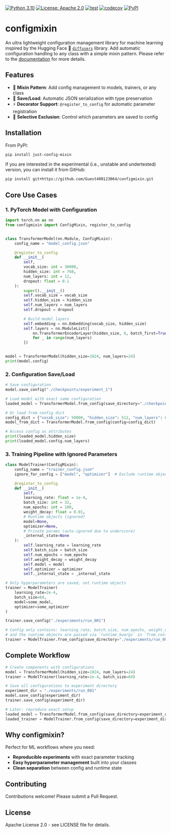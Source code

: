 [![Python 3.10](https://img.shields.io/badge/python-%203.10%20|%203.11%20|%203.12-blue.svg)](https://www.python.org/downloads/release/python-3100/)
[![License: Apache 2.0](https://img.shields.io/badge/License-Apache%202.0-blue.svg)](https://opensource.org/licenses/Apache-2.0)
[![test](https://github.com/Guest400123064/configmixin/actions/workflows/test.yaml/badge.svg)](https://github.com/Guest400123064/configmixin/actions/workflows/test.yaml)
[![codecov](https://codecov.io/gh/Guest400123064/configmixin/branch/main/graph/badge.svg?token=6TG5R1AYQK)](https://codecov.io/gh/Guest400123064/configmixin)
[![PyPI](https://img.shields.io/pypi/v/just-config-mixin)](https://pypi.org/project/just-config-mixin/)

# configmixin

An ultra lightweight configuration management library for machine learning inspired by the Hugging Face 🤗 [`diffusers`](https://github.com/huggingface/diffusers) library. Add automatic configuration handling to any class with a simple mixin pattern. Please refer to the [documentation](https://guest400123064.github.io/just-config-mixin/) for more details.

## Features

- 🔗 **Mixin Pattern**: Add config management to models, trainers, or any class
- 💾 **Save/Load**: Automatic JSON serialization with type preservation
- ⚡ **Decorator Support**: `@register_to_config` for automatic parameter registration
- 🎯 **Selective Exclusion**: Control which parameters are saved to config

## Installation

From PyPI:

```bash
pip install just-config-mixin
```

If you are interested in the experimental (i.e., unstable and undertested) version, you can install it from GitHub:

```bash
pip install git+https://github.com/Guest400123064/configmixin.git
```

## Core Use Cases

### 1. PyTorch Model with Configuration

```python
import torch.nn as nn
from configmixin import ConfigMixin, register_to_config


class TransformerModel(nn.Module, ConfigMixin):
    config_name = "model_config.json"

    @register_to_config
    def __init__(
        self,
        vocab_size: int = 30000,
        hidden_size: int = 768,
        num_layers: int = 12,
        dropout: float = 0.1
    ):
        super().__init__()
        self.vocab_size = vocab_size
        self.hidden_size = hidden_size
        self.num_layers = num_layers
        self.dropout = dropout

        # Build model layers
        self.embedding = nn.Embedding(vocab_size, hidden_size)
        self.layers = nn.ModuleList([
            nn.TransformerEncoderLayer(hidden_size, 8, batch_first=True)
            for _ in range(num_layers)
        ])


model = TransformerModel(hidden_size=1024, num_layers=24)
print(model.config)
```

### 2. Configuration Save/Load

```python
# Save configuration
model.save_config("./checkpoints/experiment_1")

# Load model with exact same configuration
loaded_model = TransformerModel.from_config(save_directory="./checkpoints/experiment_1")

# Or load from config dict
config_dict = {"vocab_size": 50000, "hidden_size": 512, "num_layers": 6, "dropout": 0.2}
model_from_dict = TransformerModel.from_config(config=config_dict)

# Access config as attributes
print(loaded_model.hidden_size)
print(loaded_model.config.num_layers)
```

### 3. Training Pipeline with Ignored Parameters

```python
class ModelTrainer(ConfigMixin):
    config_name = "trainer_config.json"
    ignore_for_config = ["model", "optimizer"]  # Exclude runtime objects

    @register_to_config
    def __init__(
        self,
        learning_rate: float = 1e-4,
        batch_size: int = 32,
        num_epochs: int = 100,
        weight_decay: float = 0.01,
        # Runtime objects (ignored)
        model=None,
        optimizer=None,
        # Private params (auto-ignored due to underscore)
        _internal_state=None
    ):
        self.learning_rate = learning_rate
        self.batch_size = batch_size
        self.num_epochs = num_epochs
        self.weight_decay = weight_decay
        self.model = model
        self.optimizer = optimizer
        self._internal_state = _internal_state

# Only hyperparameters are saved, not runtime objects
trainer = ModelTrainer(
    learning_rate=2e-4,
    batch_size=64,
    model=some_model,
    optimizer=some_optimizer
)

trainer.save_config("./experiments/run_001")

# Config only contains: learning_rate, batch_size, num_epochs, weight_decay
# and the runtime objects are passed via `runtime_kwargs` in `from_config()`
trainer = ModelTrainer.from_config(save_directory="./experiments/run_001", runtime_kwargs={"model": <some_model>})
```

## Complete Workflow

```python
# Create components with configurations
model = TransformerModel(hidden_size=1024, num_layers=24)
trainer = ModelTrainer(learning_rate=1e-4, batch_size=64)

# Save all configurations to experiment directory
experiment_dir = "./experiments/run_001"
model.save_config(experiment_dir)
trainer.save_config(experiment_dir)

# Later: reproduce exact setup
loaded_model = TransformerModel.from_config(save_directory=experiment_dir)
loaded_trainer = ModelTrainer.from_config(save_directory=experiment_dir, runtime_kwargs={"model": loaded_model})
```

## Why configmixin?

Perfect for ML workflows where you need:
- **Reproducible experiments** with exact parameter tracking
- **Easy hyperparameter management** built into your classes
- **Clean separation** between config and runtime state

## Contributing

Contributions welcome! Please submit a Pull Request.

## License

Apache License 2.0 - see LICENSE file for details.
